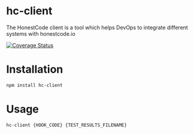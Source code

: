 hc-client
=========

The HonestCode client is a tool which helps DevOps to integrate different systems with honestcode.io

[![Coverage Status](https://coveralls.io/repos/github/honest-code/hc-client/badge.svg?branch=master)](https://coveralls.io/github/honest-code/hc-client?branch=master)


# Installation

```sh
npm install hc-client
```

# Usage

```sh
hc-client {HOOK_CODE} {TEST_RESULTS_FILENAME}
```

